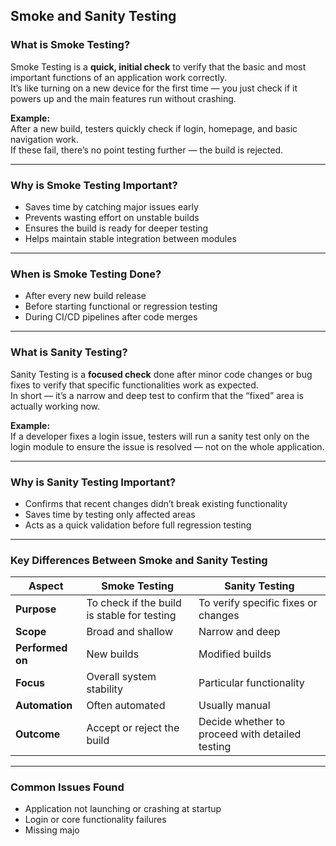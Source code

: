 ## Smoke and Sanity Testing

### What is Smoke Testing?
Smoke Testing is a **quick, initial check** to verify that the basic and most important functions of an application work correctly.  
It’s like turning on a new device for the first time — you just check if it powers up and the main features run without crashing.

**Example:**  
After a new build, testers quickly check if login, homepage, and basic navigation work.  
If these fail, there’s no point testing further — the build is rejected.

---

### Why is Smoke Testing Important?
- Saves time by catching major issues early  
- Prevents wasting effort on unstable builds  
- Ensures the build is ready for deeper testing  
- Helps maintain stable integration between modules  

---

### When is Smoke Testing Done?
- After every new build release  
- Before starting functional or regression testing  
- During CI/CD pipelines after code merges  

---

### What is Sanity Testing?
Sanity Testing is a **focused check** done after minor code changes or bug fixes to verify that specific functionalities work as expected.  
In short — it’s a narrow and deep test to confirm that the “fixed” area is actually working now.

**Example:**  
If a developer fixes a login issue, testers will run a sanity test only on the login module to ensure the issue is resolved — not on the whole application.

---

### Why is Sanity Testing Important?
- Confirms that recent changes didn’t break existing functionality  
- Saves time by testing only affected areas  
- Acts as a quick validation before full regression testing  

---

### Key Differences Between Smoke and Sanity Testing

| Aspect | Smoke Testing | Sanity Testing |
|--------|----------------|----------------|
| **Purpose** | To check if the build is stable for testing | To verify specific fixes or changes |
| **Scope** | Broad and shallow | Narrow and deep |
| **Performed on** | New builds | Modified builds |
| **Focus** | Overall system stability | Particular functionality |
| **Automation** | Often automated | Usually manual |
| **Outcome** | Accept or reject the build | Decide whether to proceed with detailed testing |

---

### Common Issues Found
- Application not launching or crashing at startup  
- Login or core functionality failures  
- Missing majo
